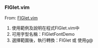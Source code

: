 ### FIGlet.vim 
From: [FIGlet.vim](http://www.vim.org/scripts/script.php?script_id=3359)

1. 使用範例及說明在程式FIGlet.vim中
2. 可用字型名稱：FIGletFontDemo
3. 選擇範圍後，執行轉換：FIGlet 或 使用g@
